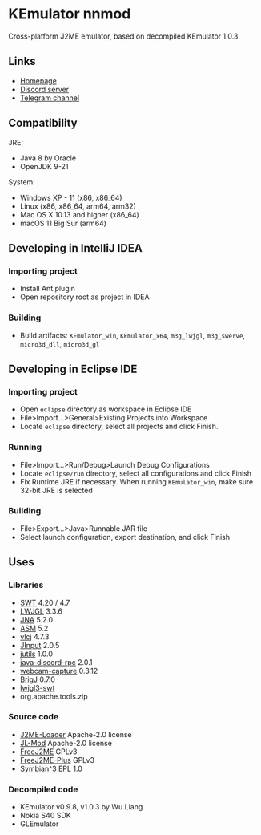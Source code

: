 # KEmulator nnmod
Cross-platform J2ME emulator, based on decompiled KEmulator 1.0.3

## Links
- [Homepage](https://nnproject.cc/kem)
- [Discord server](https://discord.gg/ETvTpMehXV)
- [Telegram channel](https://t.me/nnmidlets)

## Compatibility
JRE:
- Java 8 by Oracle
- OpenJDK 9-21

System:
- Windows XP - 11 (x86, x86_64)
- Linux (x86, x86_64, arm64, arm32)
- Mac OS X 10.13 and higher (x86_64)
- macOS 11 Big Sur (arm64)

## Developing in IntelliJ IDEA
### Importing project
- Install Ant plugin
- Open repository root as project in IDEA
### Building
- Build artifacts: `KEmulator_win`, `KEmulator_x64`, `m3g_lwjgl`, `m3g_swerve`, `micro3d_dll`, `micro3d_gl`

## Developing in Eclipse IDE
### Importing project
- Open `eclipse` directory as workspace in Eclipse IDE
- File>Import...>General>Existing Projects into Workspace
- Locate `eclipse` directory, select all projects and click Finish.
### Running
- File>Import...>Run/Debug>Launch Debug Configurations
- Locate `eclipse/run` directory, select all configurations and click Finish
- Fix Runtime JRE if necessary. When running `KEmulator_win`, make sure 32-bit JRE is selected
### Building
- File>Export...>Java>Runnable JAR file
- Select launch configuration, export destination, and click Finish

## Uses
### Libraries
- [SWT](https://www.eclipse.org/swt/) 4.20 / 4.7
- [LWJGL](https://github.com/LWJGL/lwjgl3) 3.3.6
- [JNA](https://github.com/java-native-access/jna) 5.2.0
- [ASM](https://asm.ow2.io/) 5.2
- [vlcj](https://github.com/caprica/vlcj) 4.7.3
- [JInput](https://github.com/jinput/jinput) 2.0.5
- [jutils](https://github.com/jinput/jutils) 1.0.0
- [java-discord-rpc](https://github.com/MinnDevelopment/java-discord-rpc) 2.0.1
- [webcam-capture](https://github.com/sarxos/webcam-capture) 0.3.12
- [BrigJ](https://github.com/nativelibs4java/BridJ) 0.7.0
- [lwjgl3-swt](https://github.com/LWJGLX/lwjgl3-swt)
- org.apache.tools.zip

### Source code
- [J2ME-Loader](https://github.com/nikita36078/J2ME-Loader) Apache-2.0 license
- [JL-Mod](https://github.com/woesss/JL-Mod) Apache-2.0 license
- [FreeJ2ME](https://github.com/hex007/freej2me) GPLv3
- [FreeJ2ME-Plus](https://github.com/TASEmulators/freej2me-plus) GPLv3
- [Symbian^3](https://github.com/SymbianSource) EPL 1.0

### Decompiled code
- KEmulator v0.9.8, v1.0.3 by Wu.Liang
- Nokia S40 SDK
- GLEmulator
